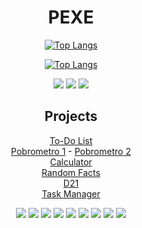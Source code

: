 <div align="center">

# PEXE
  
[![Top Langs](https://github-readme-stats.vercel.app/api?username=ultimatepexe&theme=blue-green&show_icons=true)](https://github.com/ultimatepexe)

[![Top Langs](https://github-readme-stats-git-masterrstaa-rickstaa.vercel.app/api/top-langs/?username=ultimatepexe&theme=blue-green)](https://github.com/ultimatepexe/github-readme-stats)

<a href="https://github.com/ultimatepexe"><img src="https://img.shields.io/badge/GitHub-100000?style=for-the-badge&logo=github&logoColor=white"></a>
<a href="https://x.com/ultimatepexe"><img src="https://img.shields.io/badge/Twitter-1DA1F2?style=for-the-badge&logo=twitter&logoColor=white"></a>
<a href="https://youtube.com/@ultimatepexe"><img src="https://img.shields.io/badge/YouTube-FF0000?style=for-the-badge&logo=youtube&logoColor=white"></a>

## Projects
<a href="https://todolist.pexe.dev" target="_blank">To-Do List</a><br>
<a href="https://pobrometro.pexe.dev" target="_blank">Pobrometro 1</a> - <a href="https://ultimatepexe.github.io/pobrometro-react" target="_blank">Pobrometro 2</a><br>
<a href="https://calculator.pexe.dev" target="_blank">Calculator</a><br>
<a href="https://randomfacts.pexe.dev" target="_blank">Random Facts</a><br>
<a href="https://d21.pexe.dev" target="_blank">D21</a><br>
<a href="https://ultimatepexe.github.io/task-manager" targer="_blank">Task Manager</a><br>

</div>

<div display="flex" align="center">
  <img src="https://img.shields.io/badge/Python-3776AB?style=for-the-badge&logo=python&logoColor=white">
  <img src="https://img.shields.io/badge/HTML5-E34F26?style=for-the-badge&logo=html5&logoColor=white">
  <img src="https://img.shields.io/badge/CSS3-1572B6?style=for-the-badge&logo=css3&logoColor=white">
  <img src="https://img.shields.io/badge/JavaScript-F7DF1E?style=for-the-badge&logo=javascript&logoColor=black">
  <img src="https://img.shields.io/badge/TypeScript-007ACC?style=for-the-badge&logo=typescript&logoColor=white">
  <img src="https://img.shields.io/badge/Node.js-43853D?style=for-the-badge&logo=node.js&logoColor=white">
  <img src="https://img.shields.io/badge/React-20232A?style=for-the-badge&logo=react&logoColor=61DAFB">
  <img src="https://img.shields.io/badge/Tailwind_CSS-38B2AC?style=for-the-badge&logo=tailwind-css&logoColor=white">
  <img src="https://img.shields.io/badge/Bitcoin-000000?style=for-the-badge&logo=bitcoin&logoColor=white">
</div>
